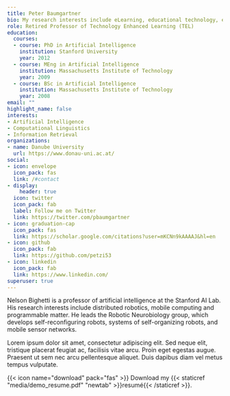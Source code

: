 ```yaml
---
title: Peter Baumgartner
bio: My research interests include eLearning, educational technology, educational design, open science and data science education.
role: Retired Professor of Technology Enhanced Learning (TEL)
education:
  courses:
  - course: PhD in Artificial Intelligence
    institution: Stanford University
    year: 2012
  - course: MEng in Artificial Intelligence
    institution: Massachusetts Institute of Technology
    year: 2009
  - course: BSc in Artificial Intelligence
    institution: Massachusetts Institute of Technology
    year: 2008
email: ""
highlight_name: false
interests:
- Artificial Intelligence
- Computational Linguistics
- Information Retrieval
organizations:
- name: Danube University
  url: https://www.donau-uni.ac.at/
social:
- icon: envelope
  icon_pack: fas
  link: /#contact
- display:
    header: true
  icon: twitter
  icon_pack: fab
  label: Follow me on Twitter
  link: https://twitter.com/pbaumgartner
- icon: graduation-cap
  icon_pack: fas
  link: https://scholar.google.com/citations?user=mKCNn9kAAAAJ&hl=en
- icon: github
  icon_pack: fab
  link: https://github.com/petzi53
- icon: linkedin
  icon_pack: fab
  link: https://www.linkedin.com/
superuser: true
---
```


Nelson Bighetti is a professor of artificial intelligence at the Stanford AI Lab. His research interests include distributed robotics, mobile computing and programmable matter. He leads the Robotic Neurobiology group, which develops self-reconfiguring robots, systems of self-organizing robots, and mobile sensor networks.

Lorem ipsum dolor sit amet, consectetur adipiscing elit. Sed neque elit, tristique placerat feugiat ac, facilisis vitae arcu. Proin eget egestas augue. Praesent ut sem nec arcu pellentesque aliquet. Duis dapibus diam vel metus tempus vulputate.

{{< icon name="download" pack="fas" >}} Download my {{< staticref "media/demo_resume.pdf" "newtab" >}}resumé{{< /staticref >}}.
